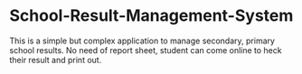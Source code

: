 # School-Result-Management-System
This is a simple but complex application to manage secondary, primary school results. No need of report sheet, student can come online to heck their result and print out.
